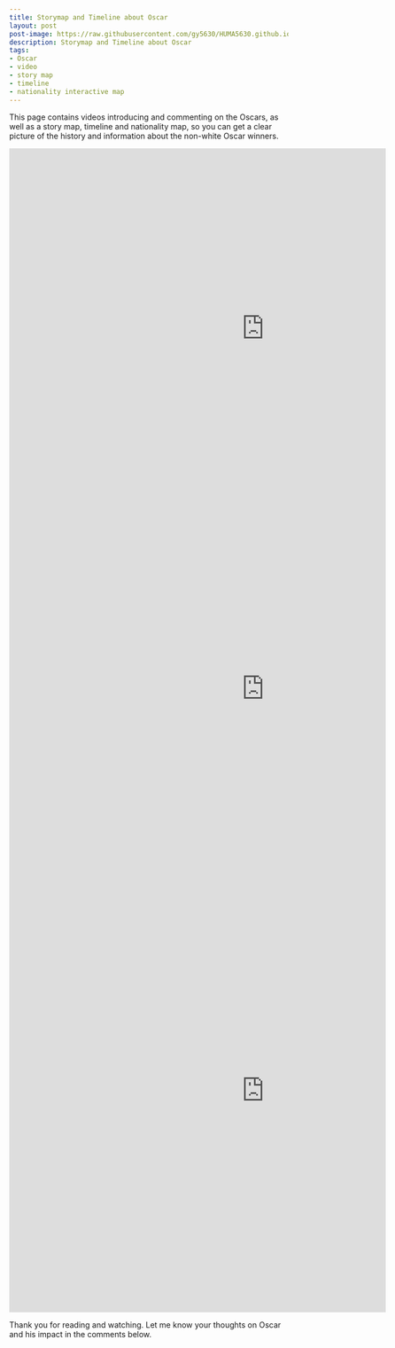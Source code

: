 ```yaml
---
title: Storymap and Timeline about Oscar
layout: post
post-image: https://raw.githubusercontent.com/gy5630/HUMA5630.github.io/master/assets/images/timeline.png
description: Storymap and Timeline about Oscar
tags:
- Oscar
- video
- story map
- timeline
- nationality interactive map
---
```

This page contains videos introducing and commenting on the Oscars, as well as a story map, timeline and nationality map, so you can get a clear picture of the history and information about the non-white Oscar winners.

<div style="width: 135%; overflow-x: hidden;">
  <iframe src="https://storymaps.arcgis.com/stories/7e448e88453b457fb855433eae88bc07" width="135%" height="650px" frameborder="0" allowfullscreen allow="geolocation"></iframe>

  <iframe src='https://cdn.knightlab.com/libs/timeline3/latest/embed/index.html?source=1B2n6Et8u7TaDUFyYU_QTZvQNmnppvyrLHioHajG6ZXs&font=Default&lang=en&initial_zoom=2&height=650' width='135%' height='650' webkitallowfullscreen mozallowfullscreen allowfullscreen frameborder='0'></iframe>

  <iframe src="https://uploads.knightlab.com/storymapjs/8f799a09719c88b5c348332d314f0c33/oscar/draft.html" frameborder="0" width="135%" height="800"></iframe>
</div>

Thank you for reading and watching. Let me know your thoughts on Oscar and his impact in the comments below.

